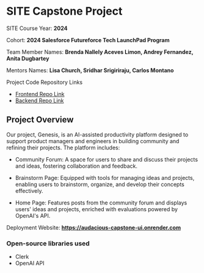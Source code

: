 
# SITE Capstone Project

SITE Course Year: **2024**

Cohort: **2024 Salesforce Futureforce Tech LaunchPad Program**

Team Member Names: **Brenda Nallely Aceves Limon, Andrey Fernandez, Anita Dugbartey**

Mentors Names: **Lisa Church, Sridhar Srigiriraju, Carlos Montano**

Project Code Repository Links

* [Frontend Repo Link](https://github.com/amazing-pod/audacious-capstone-frontend)
* [Backend Repo Link](https://github.com/amazing-pod/audacious-capstone-backend)

## Project Overview

Our project, Genesis, is an AI-assisted productivity platform designed to support product managers and engineers in building community and refining their projects. The platform includes:

- Community Forum: A space for users to share and discuss their projects and ideas, fostering collaboration and feedback.

- Brainstorm Page: Equipped with tools for managing ideas and projects, enabling users to brainstorm, organize, and develop their concepts effectively.
  
- Home Page: Features posts from the community forum and displays users' ideas and projects, enriched with evaluations powered by OpenAI's API.

Deployment Website: **https://audacious-capstone-ui.onrender.com**

### Open-source libraries used

- Clerk
- OpenAI API
